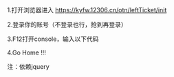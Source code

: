 ﻿1.打开浏览器进入 https://kyfw.12306.cn/otn/leftTicket/init 

2.登录你的账号（不登录也行，抢到再登录）

3.F12打开console，输入以下代码

4.Go Home !!!

注：依赖jquery